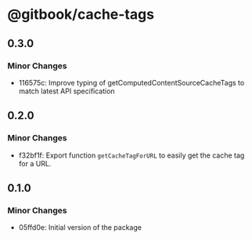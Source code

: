 # @gitbook/cache-tags

## 0.3.0

### Minor Changes

- 116575c: Improve typing of getComputedContentSourceCacheTags to match latest API specification

## 0.2.0

### Minor Changes

- f32bf1f: Export function `getCacheTagForURL` to easily get the cache tag for a URL.

## 0.1.0

### Minor Changes

- 05ffd0e: Initial version of the package
